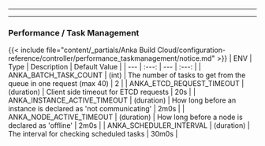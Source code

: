 
---
---
### Performance / Task Management
{{< include file="content/_partials/Anka Build Cloud/configuration-reference/controller/performance_taskmanagement/notice.md" >}}
| ENV | Type | Description | Default Value |
| --- | :---: | --- | :---: |
| ANKA_BATCH_TASK_COUNT | (int) | The number of tasks to get from the queue in one request (max 40) | 2 |
| ANKA_ETCD_REQUEST_TIMEOUT | (duration) | Client side timeout for ETCD requests | 20s |
| ANKA_INSTANCE_ACTIVE_TIMEOUT | (duration) | How long before an instance is declared as 'not communicating' | 2m0s |
| ANKA_NODE_ACTIVE_TIMEOUT | (duration) | How long before a node is declared as 'offline' | 2m0s |
| ANKA_SCHEDULER_INTERVAL | (duration) | The interval for checking scheduled tasks | 30m0s |
